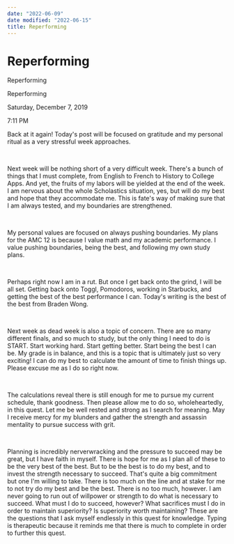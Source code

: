```yaml
---
date: "2022-06-09"
date modified: "2022-06-15"
title: Reperforming
---
```


# Reperforming
Reperforming

Reperforming

Saturday, December 7, 2019

7:11 PM

Back at it again! Today's post will be focused on gratitude and my personal ritual as a very stressful week approaches.

 

Next week will be nothing short of a very difficult week. There's a bunch of things that I must complete, from English to French to History to College Apps. And yet, the fruits of my labors will be yielded at the end of the week. I am nervous about the whole Scholastics situation, yes, but will do my best and hope that they accommodate me. This is fate's way of making sure that I am always tested, and my boundaries are strengthened.

 

My personal values are focused on always pushing boundaries. My plans for the AMC 12 is because I value math and my academic performance. I value pushing boundaries, being the best, and following my own study plans.

 

Perhaps right now I am in a rut. But once I get back onto the grind, I will be all set. Getting back onto Toggl, Pomodoros, working in Starbucks, and getting the best of the best performance I can. Today's writing is the best of the best from Braden Wong.

 

Next week as dead week is also a topic of concern. There are so many different finals, and so much to study, but the only thing I need to do is START. Start working hard. Start getting better. Start being the best I can be. My grade is in balance, and this is a topic that is ultimately just so very exciting! I can do my best to calculate the amount of time to finish things up. Please excuse me as I do so right now.

 

The calculations reveal there is still enough for me to pursue my current schedule, thank goodness. Then please allow me to do so, wholeheartedly, in this quest. Let me be well rested and strong as I search for meaning. May I receive mercy for my blunders and gather the strength and assassin mentality to pursue success with grit.

 

Planning is incredibly nerverwracking and the pressure to succeed may be great, but I have faith in myself. There is hope for me as I plan all of these to be the very best of the best. But to be the best is to do my best, and to invest the strength necessary to succeed. That's quite a big commitment but one I'm willing to take. There is too much on the line and at stake for me to not try do my best and be the best. There is no too much, however. I am never going to run out of willpower or strength to do what is necessary to succeed. What must I do to succeed, however? What sacrifices must I do in order to maintain superiority? Is superiority worth maintaining? These are the questions that I ask myself endlessly in this quest for knowledge. Typing is therapeutic because it reminds me that there is much to complete in order to further this quest.
